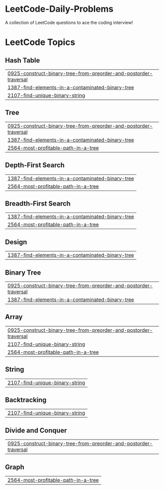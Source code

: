 # LeetCode-Daily-Problems
A collection of LeetCode questions to ace the coding interview!

<!---LeetCode Topics Start-->
# LeetCode Topics
## Hash Table
|  |
| ------- |
| [0925-construct-binary-tree-from-preorder-and-postorder-traversal](https://github.com/Sarthakw001/LeetCode-Daily-Problems/tree/master/0925-construct-binary-tree-from-preorder-and-postorder-traversal) |
| [1387-find-elements-in-a-contaminated-binary-tree](https://github.com/Sarthakw001/LeetCode-Daily-Problems/tree/master/1387-find-elements-in-a-contaminated-binary-tree) |
| [2107-find-unique-binary-string](https://github.com/Sarthakw001/LeetCode-Daily-Problems/tree/master/2107-find-unique-binary-string) |
## Tree
|  |
| ------- |
| [0925-construct-binary-tree-from-preorder-and-postorder-traversal](https://github.com/Sarthakw001/LeetCode-Daily-Problems/tree/master/0925-construct-binary-tree-from-preorder-and-postorder-traversal) |
| [1387-find-elements-in-a-contaminated-binary-tree](https://github.com/Sarthakw001/LeetCode-Daily-Problems/tree/master/1387-find-elements-in-a-contaminated-binary-tree) |
| [2564-most-profitable-path-in-a-tree](https://github.com/Sarthakw001/LeetCode-Daily-Problems/tree/master/2564-most-profitable-path-in-a-tree) |
## Depth-First Search
|  |
| ------- |
| [1387-find-elements-in-a-contaminated-binary-tree](https://github.com/Sarthakw001/LeetCode-Daily-Problems/tree/master/1387-find-elements-in-a-contaminated-binary-tree) |
| [2564-most-profitable-path-in-a-tree](https://github.com/Sarthakw001/LeetCode-Daily-Problems/tree/master/2564-most-profitable-path-in-a-tree) |
## Breadth-First Search
|  |
| ------- |
| [1387-find-elements-in-a-contaminated-binary-tree](https://github.com/Sarthakw001/LeetCode-Daily-Problems/tree/master/1387-find-elements-in-a-contaminated-binary-tree) |
| [2564-most-profitable-path-in-a-tree](https://github.com/Sarthakw001/LeetCode-Daily-Problems/tree/master/2564-most-profitable-path-in-a-tree) |
## Design
|  |
| ------- |
| [1387-find-elements-in-a-contaminated-binary-tree](https://github.com/Sarthakw001/LeetCode-Daily-Problems/tree/master/1387-find-elements-in-a-contaminated-binary-tree) |
## Binary Tree
|  |
| ------- |
| [0925-construct-binary-tree-from-preorder-and-postorder-traversal](https://github.com/Sarthakw001/LeetCode-Daily-Problems/tree/master/0925-construct-binary-tree-from-preorder-and-postorder-traversal) |
| [1387-find-elements-in-a-contaminated-binary-tree](https://github.com/Sarthakw001/LeetCode-Daily-Problems/tree/master/1387-find-elements-in-a-contaminated-binary-tree) |
## Array
|  |
| ------- |
| [0925-construct-binary-tree-from-preorder-and-postorder-traversal](https://github.com/Sarthakw001/LeetCode-Daily-Problems/tree/master/0925-construct-binary-tree-from-preorder-and-postorder-traversal) |
| [2107-find-unique-binary-string](https://github.com/Sarthakw001/LeetCode-Daily-Problems/tree/master/2107-find-unique-binary-string) |
| [2564-most-profitable-path-in-a-tree](https://github.com/Sarthakw001/LeetCode-Daily-Problems/tree/master/2564-most-profitable-path-in-a-tree) |
## String
|  |
| ------- |
| [2107-find-unique-binary-string](https://github.com/Sarthakw001/LeetCode-Daily-Problems/tree/master/2107-find-unique-binary-string) |
## Backtracking
|  |
| ------- |
| [2107-find-unique-binary-string](https://github.com/Sarthakw001/LeetCode-Daily-Problems/tree/master/2107-find-unique-binary-string) |
## Divide and Conquer
|  |
| ------- |
| [0925-construct-binary-tree-from-preorder-and-postorder-traversal](https://github.com/Sarthakw001/LeetCode-Daily-Problems/tree/master/0925-construct-binary-tree-from-preorder-and-postorder-traversal) |
## Graph
|  |
| ------- |
| [2564-most-profitable-path-in-a-tree](https://github.com/Sarthakw001/LeetCode-Daily-Problems/tree/master/2564-most-profitable-path-in-a-tree) |
<!---LeetCode Topics End-->
